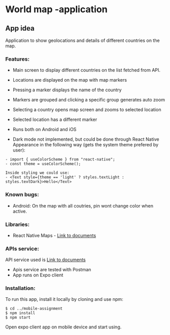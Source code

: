 # World map -application

## App idea

Application to show geolocations and details of different countries on the map.

### Features:

- Main screen to display different countries on the list fetched from API.
- Locations are displayed on the map with map markers
- Pressing a marker displays the name of the country
- Markers are grouped and clicking a specific group generates auto zoom
- Selecting a country opens map screen and zooms to selected location
- Selected location has a different marker
- Runs both on Android and iOS

- Dark mode not implemented, but could be done through React Native Appearance in the following way (gets the system theme prefered by user):

```
- import { useColorScheme } from "react-native";
- const theme = useColorScheme();

Inside styling we could use:
- <Text style={theme == 'light' ? styles.textLight : styles.textDark}>Hello</Text>
```

### Known bugs:

- Android: On the map with all coutries, pin wont change color when active.

### Libraries:

- React Native Maps - [Link to documents](https://github.com/react-native-maps/react-native-maps)

### APIs service:

API service used is [Link to documents](https://documenter.getpostman.com/view/1134062/T1LJjU52#5e9e8c4d-00e6-457b-b400-c9b86eedfeca)

- Apis service are tested with Postman
- App runs on Expo client

### Installation:

To run this app, install it locally by cloning and use npm:

```
$ cd ../mobile-assignment
$ npm install
$ npm start
```

Open expo client app on mobile device and start using.
